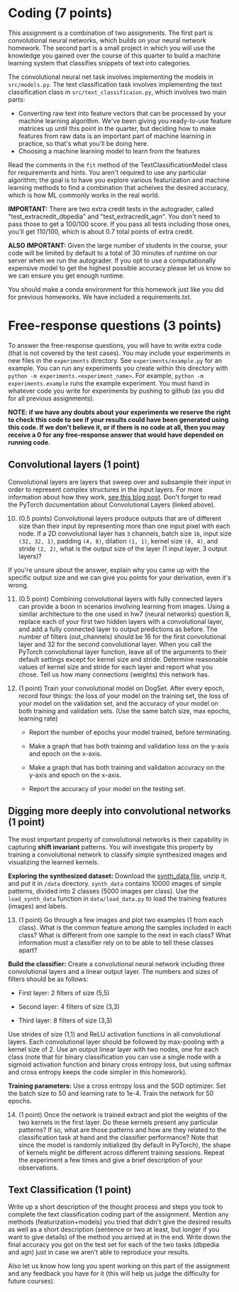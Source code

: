 # Coding (7 points)

This assignment is a combination of two assignments.  The first part is convolutional neural networks, which builds on your neural network homework.  The second part is a small project in which you will use the knowledge you gained over the course of this quarter to build a machine learning system that classifies snippets of text into categories.

The convolutional neural net task involves implementing the models in `src/models.py`.  The text classification task involves implementing the text classification class in `src/text_classificaion.py`, which involves two main parts:

- Converting raw text into feature vectors that can be processed by your machine learning algorithm.  We've been giving you ready-to-use feature matrices up until this point in the quarter, but deciding how to make features from raw data is an important part of machine learning in practice, so that's what you'll be doing here.
- Choosing a machine learning model to learn from the features

Read the comments in the `fit` method of the TextClassificationModel class for requirements and hints.  You aren't required to use any particular algorithm; the goal is to have you explore various featurization and machine learning methods to find a combination that acheives the desired accuracy, which is how ML commonly works in the real world.

**IMPORTANT:** There are two extra credit tests in the autograder, called "test_extracredit_dbpedia" and "test_extracredit_agn".  You don't need to pass those to get a 100/100 score.  If you pass all tests including those ones, you'll get 110/100, which is about 0.7 total points of extra credit.

**ALSO IMPORTANT:** Given the large number of students in the course, your code will be limited by default to a total of 30 minutes of runtime on our server when we run the autograder.  If you opt to use a computationally expensive model to get the highest possible accuracy please let us know so we can ensure you get enough runtime.

You should make a conda environment for this homework just like you did for previous homeworks. We have included a requirements.txt.

# Free-response questions (3 points)

To answer the free-response questions, you will have to write extra code (that is not covered by the test cases). You may include your experiments in new files in the `experiments` directory. See `experiments/example.py` for an example. You can run any experiments you create within this directory with `python -m experiments.<experiment_name>`. For example, `python -m experiments.example` runs the example experiment. You must hand in whatever code you write for experiments by pushing to github (as you did for all previous assignments). 

**NOTE: if we have any doubts about your experiments we reserve the right to check this code to see if your results could have been generated using this code. If we don't believe it, or if there is no code at all, then you may receive a 0 for any free-response answer that would have depended on running code.**


## Convolutional layers (1 point)

Convolutional layers are layers that sweep over and subsample their input in order to represent complex structures in the input layers. For more information about how they work, [see this blog post](https://ujjwalkarn.me/2016/08/11/intuitive-explanation-convnets/). Don't forget to read the PyTorch documentation about Convolutional Layers (linked above).

10. (0.5 points) Convolutional layers produce outputs that are of different size than their input by representing more than one input pixel with each node. If a 2D convolutional layer has `3` channels, batch size `16`, input size `(32, 32, 1)`, padding `(4, 8)`, dilation `(1, 1)`, kernel size `(8, 4)`, and stride `(2, 2)`, what is the output size of the layer (1 input layer, 3 output layers)?

If you're unsure about the answer, explain why you came up with the specific output size and we can give you points for your derivation, even it's wrong.

11. (0.5 point) Combining convolutional layers with fully connected layers can provide a boon in scenarios involving learning from images. Using a similar architecture to the one used in hw7 (neural networks) question 8, replace each of your first two hidden layers with a convolutional layer, and add a fully connected layer to output predictions as before. The number of filters (out_channels) should be 16 for the first convolutional layer and 32 for the second convolutional layer. When you call the PyTorch convolutional layer function, leave all of the arguments to their default settings except for kernel size and stride. Determine reasonable values of kernel size and stride for each layer and report what you chose. Tell us how many connections (weights) this network has.


12. (1 point) Train your convolutional model on DogSet. After every epoch, record four things: the loss of your model on the training set, the loss of your model on the validation set, and the accuracy of your model on both training and validation sets. (Use the same batch size, max epochs, learning rate)

    * Report the number of epochs your model trained, before terminating.
  
    * Make a graph that has both training and validation loss on the y-axis and epoch on the x-axis.
  
    * Make a graph that has both training and validation accuracy on the y-axis and epoch on the x-axis. 

    * Report the accuracy of your model on the testing set.


## Digging more deeply into convolutional networks (1 point) ##

The most important property of convolutional networks is their capability in capturing **shift invariant** patterns. You will investigate this property by training a convolutional network to classify simple synthesized images and visualizing the learned kernels. 

**Exploring the synthesized dataset:** Download the [synth_data file](https://nucs349.github.io/data/synth_data.zip), unzip it, and put it in `/data` directory. `synth_data` contains 10000 images of simple patterns, divided into 2 classes (5000 images per class). Use the `load_synth_data` function in `data/load_data.py` to load the training features (images) and labels. 

13. (1 point) Go through a few images and plot two examples (1 from each class). What is the common feature among the samples included in each class? What is different from one sample to the next in each class? What information must a classifier rely on to be able to tell these classes apart?


**Build the classifier:** Create a convolutional neural network including three convolutional layers and a linear output layer. The numbers and sizes of filters should be as follows:

* First layer: 2 filters of size (5,5)

* Second layer: 4 filters of size (3,3)

* Third layer: 8 filters of size (3,3)

Use strides of size (1,1) and ReLU activation functions in all convolutional layers. Each convolutional layer should be followed by max-pooling with a kernel size of 2. Use an output linear layer with two nodes, one for each class (note that for binary classification you can use a single node with a sigmoid activation function and binary cross entropy loss, but using softmax and cross entropy keeps the code simpler in this homework).

**Training parameters:** Use a cross entropy loss and the SGD optimizer. Set the batch size to 50 and learning rate to 1e-4. Train the network for 50 epochs.   

14. (1 point) Once the network is trained extract and plot the weights of the two kernels in the first layer. Do these kernels present any particular patterns? If so, what are those patterns and how are they related to the classification task at hand and the classifier performance? Note that since the model is randomly initialized (by default in PyTorch), the shape of kernels might be different across different training sessions. Repeat the experiment a few times and give a brief description of your observations.


## Text Classification (1 point)

Write up a short description of the thought process and steps you took to complete the text classification coding part of the assignment.  Mention any methods (featurization+models) you tried that didn't give the desired results as well as a short description (sentence or two at least, but longer if you want to give details) of the method you arrived at in the end.  Write down the final accuracy you got on the test set for each of the two tasks (dbpedia and agn) just in case we aren't able to reproduce your results.

Also let us know how long you spent working on this part of the assignment and any feedback you have for it (this will help us judge the difficulty for future courses).
